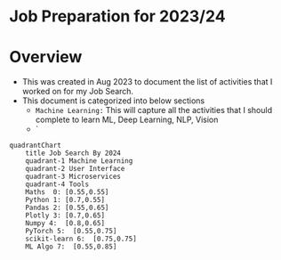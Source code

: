 # Job Preparation for 2023/24

# Overview
- This was created in Aug 2023 to document the list of activities that I worked on for my Job Search.
- This document is categorized into below sections
  - `Machine Learning:` This will capture all the activities that I should complete to learn ML, Deep Learning, NLP, Vision
  - `

```mermaid
quadrantChart
    title Job Search By 2024
    quadrant-1 Machine Learning
    quadrant-2 User Interface
    quadrant-3 Microservices
    quadrant-4 Tools
    Maths  0: [0.55,0.55] 
    Python 1: [0.7,0.55]
    Pandas 2: [0.55,0.65]
    Plotly 3: [0.7,0.65]
    Numpy 4:  [0.8,0.65]
    PyTorch 5:  [0.55,0.75]
    scikit-learn 6:  [0.75,0.75]
    ML Algo 7:  [0.55,0.85]
```
